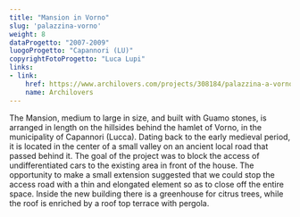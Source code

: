 ```yaml
---
title: "Mansion in Vorno"
slug: 'palazzina-vorno'
weight: 8
dataProgetto: "2007-2009"
luogoProgetto: "Capannori (LU)"
copyrightFotoProgetto: "Luca Lupi"
links:
- link:
    href: https://www.archilovers.com/projects/308184/palazzina-a-vorno.html
    name: Archilovers
---
```

The Mansion, medium to large in size, and built with Guamo stones, is arranged in length on the hillsides behind the hamlet of Vorno, in the municipality of Capannori (Lucca).
Dating back to the early medieval period, it is located in the center of a small valley on an ancient local road that passed behind it. The goal of the project was to block the access of undifferentiated cars to the existing area in front of the house. The opportunity to make a small extension suggested that we could stop the access road with a thin and elongated element so as to close off the entire space.
Inside the new building there is a greenhouse for citrus trees, while the roof is enriched by a roof top terrace with pergola.